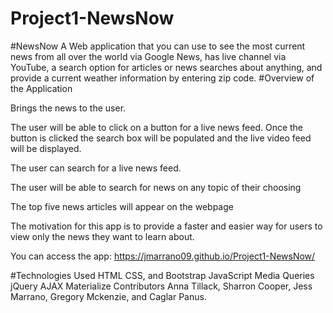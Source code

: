 # Project1-NewsNow

#NewsNow
A Web application that you can use to see the most current news from all over the world via Google News, has live channel via YouTube, a search option for articles or news searches about anything, and provide a current weather information by entering zip code. #Overview of the Application

Brings the news to the user.

The user will be able to click on a button for a live news feed. Once the button is clicked the search box will be populated and the live video feed will be displayed.

The user can search for a live news feed.

The user will be able to search for news on any topic of their choosing

The top five news articles will appear on the webpage

The motivation for this app is to provide a faster and easier way for users to view only the news they want to learn about.

You can access the app: https://jmarrano09.github.io/Project1-NewsNow/

#Technologies Used
HTML
CSS, and Bootstrap
JavaScript
Media Queries
jQuery
AJAX
Materialize
Contributors
Anna Tillack, Sharron Cooper, Jess Marrano, Gregory Mckenzie, and Caglar Panus.
